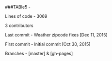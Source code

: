 ###TABle5 -

Lines of code - 3069

3 contributors

Last commit - Weather zipcode fixes [Dec 11, 2015]

First commit - Initial commit [Oct 30, 2015]

Branches - [master] & [gh-pages]
